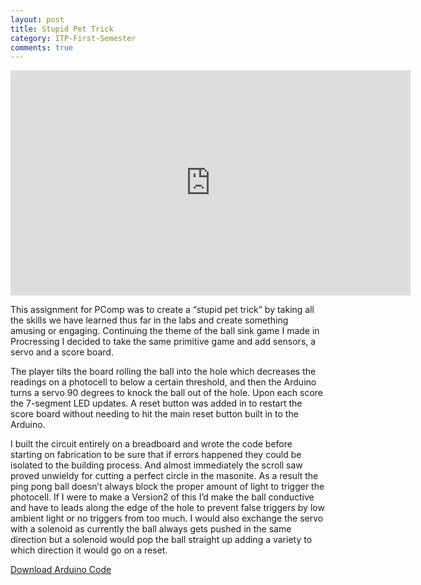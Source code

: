 ```yaml
---
layout: post
title: Stupid Pet Trick
category: ITP-First-Semester
comments: true
---
```


<iframe src="http://player.vimeo.com/video/15904819?title=0&amp;byline=0&amp;portrait=0" width="640" height="360" frameborder="0" webkitAllowFullScreen allowFullScreen></iframe>

This assignment for PComp was to create a “stupid pet trick” by taking all the skills we have learned thus far in the labs and create something amusing or engaging. Continuing the theme of the ball sink game I made in Procressing I decided to take the same primitive game and add sensors, a servo and a score board.

The player tilts the board rolling the ball into the hole which decreases the readings on a photocell to below a certain threshold, and then the Arduino turns a servo 90 degrees to knock the ball out of the hole. Upon each score the 7-segment LED updates. A reset button was added in to restart the score board without needing to hit the main reset button built in to the Arduino.

I built the circuit entirely on a breadboard and wrote the code before starting on fabrication to be sure that if errors happened they could be isolated to the building process. And almost immediately the scroll saw proved unwieldy for cutting a perfect circle in the masonite. As a result the ping pong ball doesn’t always block the proper amount of light to trigger the photocell. If I were to make a Version2 of this I’d make the ball conductive and have to leads along the edge of the hole to prevent false triggers by low ambient light or no triggers from too much. I would also exchange the servo with a solenoid as currently the ball always gets pushed in the same direction but a solenoid would pop the ball straight up adding a variety to which direction it would go on a reset.

[Download Arduino Code](http://sklise.s3.amazonaws.com/itp/pcomp_pettrick_code.zip)

